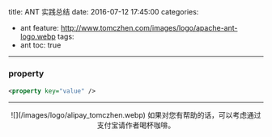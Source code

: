title: ANT 实践总结
date: 2016-07-12 17:45:00
categories: 
  - ant
feature: http://www.tomczhen.com/images/logo/apache-ant-logo.webp
tags: 
  - ant
toc: true
---
<h3 id ="property">property</h3>

```xml
<property key="value" />
```

<!-- more -->

---

<div align="center">
![](/images/logo/alipay_tomczhen.webp)  
如果对您有帮助的话，可以考虑通过支付宝请作者喝杯咖啡。
</div>
